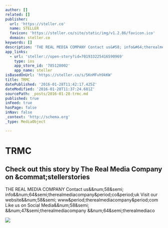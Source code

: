 ```yaml
---
author: []
related: []
publisher:
  url: 'https://steller.co'
  name: STELLER
  favicon: 'https://steller.co/site/static/img/v1.2.86/favicon.ico'
  domain: steller.co
keywords: []
description: 'THE REAL MEDIA COMPANY Contact us&#58; info&#64;therealmediacompany.co.uk Visit our website&#58; www.therealmediacompany.com Like us on Social Media&#58; &#47;therealmediacompany &#64;therealmediaco'
app_links:
  - url: 'steller://open-story?id=701933225416590969'
    type: ios
    app_store_id: '785128002'
    app_name: steller
isBasedOnUrl: 'https://steller.co/s/5KnMFvh9kKW'
title: TRMC
datePublished: '2016-01-28T11:42:17.425Z'
dateModified: '2016-01-28T11:37:24.681Z'
sourcePath: _posts/2016-01-28-trmc.md
published: true
inFeed: true
hasPage: false
inNav: false
_context: 'http://schema.org'
_type: MediaObject

---
```

# TRMC

<article style=""><h1>Check out this story by The Real Media Company on &amp;commat;stellerstories</h1><p>THE REAL MEDIA COMPANY Contact us&amp;&amp;num;58&amp;semi; info&amp;&amp;num;64&amp;semi;therealmediacompany&amp;period;co&amp;period;uk Visit our website&amp;&amp;num;58&amp;semi; www&amp;period;therealmediacompany&amp;period;com Like us on Social Media&amp;&amp;num;58&amp;semi; &amp;&amp;num;47&amp;semi;therealmediacompany &amp;&amp;num;64&amp;semi;therealmediaco</p><img src="https://steller.co/stories/701933225416590969/cover?size=640x960" /></article>